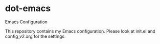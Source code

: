 # dot-emacs
Emacs Configuration

This repository contains my Emacs configuration. Please look at init.el and config_v2.org for the settings.
